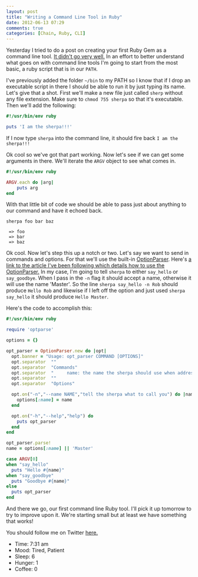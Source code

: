 ```yaml
---
layout: post
title: "Writing a Command Line Tool in Ruby"
date: 2012-06-13 07:29
comments: true
categories: [Chain, Ruby, CLI]
---
```


Yesterday I tried to do a post on creating your first Ruby Gem as a command line tool. [It didn't go very well.](http://robdodson.me/blog/2012/06/12/messing-around-with-gems/) In an effort to better understand what goes on with command line tools I'm going to start from the most basic, a ruby script that is in our `PATH`.

I've previously added the folder `~/bin` to my PATH so I know that if I drop an executable script in there I should be able to run it by just typing its name. Let's give that a shot. First we'll make a new file just called `sherp` without any file extension. Make sure to `chmod 755 sherpa` so that it's executable. Then we'll add the following:

``` ruby ~/bin/sherpa
#!/usr/bin/env ruby

puts 'I am the sherpa!!!'
```

If I now type `sherpa` into the command line, it should fire back `I am the sherpa!!!`

Ok cool so we've got that part working. Now let's see if we can get some arguments in there. We'll iterate the `ARGV` object to see what comes in.

``` ruby ~/bin/sherpa
#!/usr/bin/env ruby

ARGV.each do |arg|
    puts arg
end
```

With that little bit of code we should be able to pass just about anything to our command and have it echoed back.

```
sherpa foo bar baz

 => foo
 => bar
 => baz
```

Ok cool. Now let's step this up a notch or two. Let's say we want to send in commands and options. For that we'll use the built-in [OptionParser](http://ruby-doc.org/stdlib-1.9.3/libdoc/optparse/rdoc/OptionParser.html). Here's [a link to the article I've been following which details how to use the OptionParser.](http://rubylearning.com/blog/2011/01/03/how-do-i-make-a-command-line-tool-in-ruby/) In my case, I'm going to tell `sherpa` to either `say_hello` or `say_goodbye`. When I pass in the `-n` flag it should accept a name, otherwise it will use the name 'Master'. So the line `sherpa say_hello -n Rob` should produce `Hello Rob` and likewise if I left off the option and just used `sherpa say_hello` it should produce `Hello Master`.

Here's the code to accomplish this:

``` ruby ~/bin
#!/usr/bin/env ruby

require 'optparse'

options = {}

opt_parser = OptionParser.new do |opt|
  opt.banner = "Usage: opt_parser COMMAND [OPTIONS]"
  opt.separator  ""
  opt.separator  "Commands"
  opt.separator  "     name: the name the sherpa should use when addressing you"
  opt.separator  ""
  opt.separator  "Options"

  opt.on("-n","--name NAME","tell the sherpa what to call you") do |name|
    options[:name] = name
  end

  opt.on("-h","--help","help") do
    puts opt_parser
  end
end

opt_parser.parse!
name = options[:name] || 'Master'

case ARGV[0]
when "say_hello"
  puts "Hello #{name}"
when "say_goodbye"
  puts "Goodbye #{name}"
else
  puts opt_parser
end
```

And there we go, our first command line Ruby tool. I'll pick it up tomorrow to try to improve upon it. We're starting small but at least we have something that works!

You should follow me on Twitter [here.](http://twitter.com/rob_dodson)

- Time: 7:31 am
- Mood: Tired, Patient
- Sleep: 6
- Hunger: 1
- Coffee: 0
